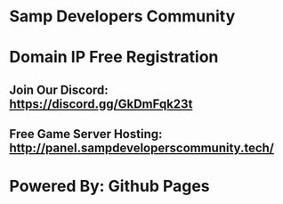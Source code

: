 # Samp Developers Community
# Domain IP Free Registration
## Join Our Discord: https://discord.gg/GkDmFqk23t
## Free Game Server Hosting: http://panel.sampdeveloperscommunity.tech/

# Powered By: Github Pages
